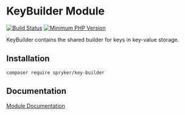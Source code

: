 # KeyBuilder Module
[![Build Status](https://travis-ci.org/spryker/key-builder.svg)](https://travis-ci.org/spryker/key-builder)
[![Minimum PHP Version](https://img.shields.io/badge/php-%3E%3D%207.2-8892BF.svg)](https://php.net/)

KeyBuilder contains the shared builder for keys in key-value storage.

## Installation

```
composer require spryker/key-builder
```

## Documentation

[Module Documentation](https://academy.spryker.com/developing_with_spryker/module_guide/modules.html)
